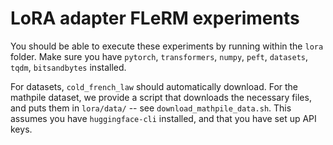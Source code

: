 # LoRA adapter FLeRM experiments

You should be able to execute these experiments by running within the `lora` folder.
Make sure you have `pytorch`, `transformers`, `numpy`, `peft`, `datasets`, `tqdm`, `bitsandbytes` installed.

For datasets, `cold_french_law` should automatically download. For the mathpile
dataset, we provide a script that downloads the necessary files, and puts them
in `lora/data/` -- see `download_mathpile_data.sh`. This assumes you have
`huggingface-cli` installed, and that you have set up API keys.